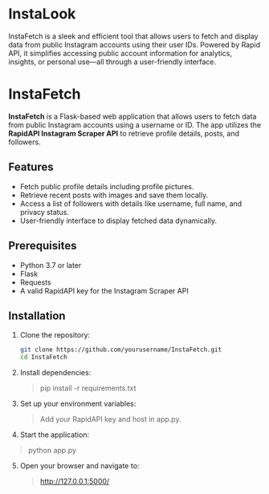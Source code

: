 # InstaLook
InstaFetch is a sleek and efficient tool that allows users to fetch and display data from public Instagram accounts using their user IDs. Powered by Rapid API, it simplifies accessing public account information for analytics, insights, or personal use—all through a user-friendly interface.


# InstaFetch

**InstaFetch** is a Flask-based web application that allows users to fetch data from public Instagram accounts using a username or ID. The app utilizes the **RapidAPI Instagram Scraper API** to retrieve profile details, posts, and followers.

## Features
- Fetch public profile details including profile pictures.
- Retrieve recent posts with images and save them locally.
- Access a list of followers with details like username, full name, and privacy status.
- User-friendly interface to display fetched data dynamically.

## Prerequisites
- Python 3.7 or later
- Flask
- Requests
- A valid RapidAPI key for the Instagram Scraper API

## Installation
1. Clone the repository:
   ```bash
   git clone https://github.com/yourusername/InstaFetch.git
   cd InstaFetch


2. Install dependencies:

   > pip install -r requirements.txt

3. Set up your environment variables:

   > Add your RapidAPI key and host in app.py.

4. Start the application:
  > python app.py

5. Open your browser and navigate to:
   > http://127.0.0.1:5000/

